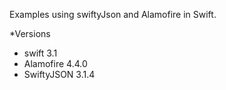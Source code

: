
Examples using swiftyJson and Alamofire in Swift.

*Versions
- swift 3.1
- Alamofire 4.4.0
- SwiftyJSON 3.1.4
